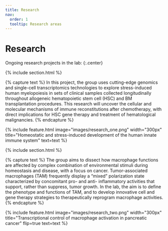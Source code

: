 ```yaml
---
title: Research
nav:
  order: 1
  tooltip: Research areas
---
```


# <i class="fas fa-microscope"></i>Research

Ongoing research projects in the lab:
{:.center}

{% include section.html %}

{% capture text %}
In this project, the group uses cutting-edge genomics and single-cell transcriptomics technologies to explore stress-induced human myelopoiesis in sets of clinical samples collected longitudinally throughout allogeneic hematopoietic stem cell (HSC) and BM transplantation procedures. This research will uncover the cellular and molecular mechanisms of immune reconstitutions after chemotherapy, with direct implications for HSC gene therapy and treatment of hematological malignancies.
{% endcapture %}

{%
  include feature.html
  image="images/research_one.png"
  width="300px"
  title="Homeostatic and stress-induced development of the human innate immune system"
  text=text
%}

{% include section.html %}

{% capture text %}
The group aims to dissect how macrophage functions are affected by complex combination of environmental stimuli during homeostasis and disease, with a focus on cancer. Tumor-associated macrophages (TAM) frequently display a “mixed” polarization state characterized by concomitant pro- and anti- inflammatory activities that support, rather than suppress, tumor growth. In the lab, the aim is to define the phenotype and functions of TAM, and to develop innovative cell and gene therapy strategies to therapeutically reprogram macrophage activities.
{% endcapture %}

{%
  include feature.html
  image="images/research_two.png"
  width="300px"
  title="Transcriptional control of macrophage activation in pancreatic cancer"
  flip=true
  text=text
%}

